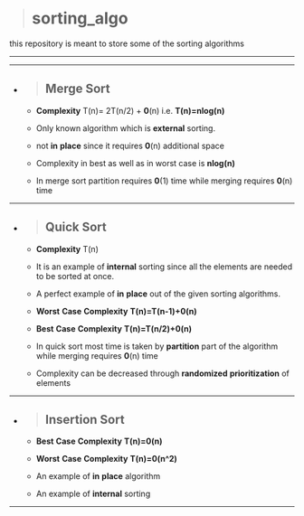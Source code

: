 ># sorting_algo
this repository is meant to store some of the sorting algorithms
___
___

* >## Merge Sort
  * **Complexity**   T(n)= 2T(n/2) + **0**(n)  i.e.   **T(n)=nlog(n)**

  * Only known algorithm which is __external__ sorting.

  * not **in** **place** since it requires **0**(n) additional space

  * Complexity in best as well as in worst case is **nlog(n)**

  * In merge sort partition requires **0**(1) time while merging requires **0**(n) time
___

* >## Quick Sort
  * **Complexity** T(n)

  * It is an example of __internal__ sorting since all the elements are needed to be sorted at once.

  * A perfect example of **in** **place** out of the given sorting algorithms.

  * **Worst** **Case** **Complexity**  **T(n)=T(n-1)+0(n)**

  * **Best** **Case** **Complexity**  **T(n)=T(n/2)+0(n)**

  * In quick sort most time is taken by **partition** part of the algorithm while merging requires **0**(n) time
    
  * Complexity can be decreased through **randomized** **prioritization** of elements
___
* >## Insertion Sort
  * **Best** **Case** **Complexity**  **T(n)=0(n)**
  
  * **Worst** **Case** **Complexity**  **T(n)=0(n^2)**
  
  * An example of **in** **place** algorithm

  * An example of **internal** sorting
___





